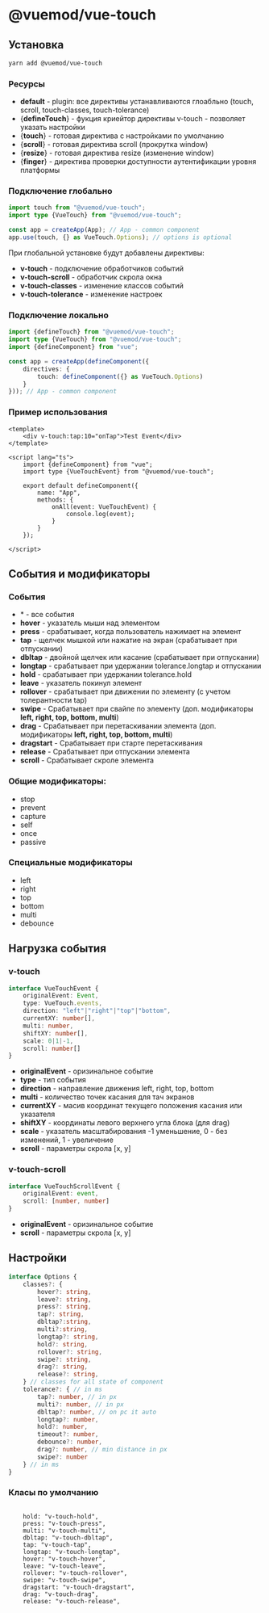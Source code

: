 # @vuemod/vue-touch

## Установка

```bash
yarn add @vuemod/vue-touch
```
### Ресурсы

- **default** - plugin: все директивы устанавливаются глоабльно (touch, scroll, touch-classes, touch-tolerance)
- {**defineTouch**} - фукция криейтор директивы v-touch - позволяет указать настройки
- {**touch**} - готовая директива с настройками по умолчанию
- {**scroll**} - готовая директива scroll (прокрутка window)
- {**resize**} - готовая директива resize (изменение window)
- {**finger**} - директива проверки доступности аутентификации уровня платформы


### Подключение глобально

```typescript
import touch from "@vuemod/vue-touch";
import type {VueTouch} from "@vuemod/vue-touch";

const app = createApp(App); // App - common component
app.use(touch, {} as VueTouch.Options); // options is optional
```

При глобальной уcтановке будут добавлены директивы:

- **v-touch** - подключение обработчиков событий
- **v-touch-scroll** - обработчик скрола окна
- **v-touch-classes** - изменение классов событий
- **v-touch-tolerance** - изменение настроек 

### Подключение локально

```typescript
import {defineTouch} from "@vuemod/vue-touch";
import type {VueTouch} from "@vuemod/vue-touch";
import {defineComponent} from "vue";

const app = createApp(defineComponent({
    directives: {
        touch: defineComponent({} as VueTouch.Options)
    }
})); // App - common component
```

### Пример использования

```vue
<template>
    <div v-touch:tap:10="onTap">Test Event</div>
</template>

<script lang="ts">
    import {defineComponent} from "vue";
    import type {VueTouchEvent} from "@vuemod/vue-touch";

    export default defineComponent({
        name: "App",
        methods: {
            onAll(event: VueTouchEvent) {
                console.log(event);
            }
        }
    });

</script>
```

## События и модификаторы

### События

- \* - все события
- **hover** - указатель мыши над элементом
- **press** - срабатывает, когда пользователь нажимает на элемент
- **tap** - щелчек мышкой или нажатие на экран (срабатывает при отпускании)
- **dbltap** - двойной щелчек или касание (срабатывает при отпускании)
- **longtap** - срабатывает при удержании tolerance.longtap и отпускании
- **hold** - срабатывает при удержании tolerance.hold
- **leave** - указатель покинул элемент
- **rollover** - срабатывает при движении по элементу (c учетом толерантности tap)
- **swipe** - Срабатывает при свайпе по элементу (доп. модификаторы **left, right, top, bottom, multi**)
- **drag** - Срабатывает при перетаскивании элемента (доп. модификаторы **left, right, top, bottom, multi**)
- **dragstart** - Срабатывает при старте перетаскивания
- **release** - Срабатывает при отпускании элемента
- **scroll** - Срабатывает скроле элемента

### Общие модификаторы:

- stop
- prevent
- capture
- self
- once
- passive

### Специальные модификаторы

- left
- right
- top
- bottom 
- multi
- debounce

## Нагрузка события

### v-touch

```typescript
interface VueTouchEvent {
    originalEvent: Event,
    type: VueTouch.events,
    direction: "left"|"right"|"top"|"bottom",
    currentXY: number[],
    multi: number,
    shiftXY: number[],
    scale: 0|1|-1,
    scroll: number[]
}
```

* **originalEvent** - оризинальное событие
* **type** - тип события 
* **direction** - направление движения left, right, top, bottom
* **multi** - количество точек касания для тач экранов
* **currentXY** - масив координат текущего положения касания или указателя
* **shiftXY** - координаты левого верхнего угла блока (для drag)
* **scale** - указатель масштабирования -1 уменьшение, 0 - без изменений, 1 - увеличение
* **scroll** - параметры скрола [x, y]

### v-touch-scroll

```typescript
interface VueTouchScrollEvent {
    originalEvent: event,
    scroll: [number, number]
}
```

* **originalEvent** - оризинальное событие
* **scroll** - параметры скрола [x, y]

## Настройки

```typescript
interface Options {
    classes?: {
        hover?: string,
        leave?: string,
        press?: string,
        tap?: string,
        dbltap?:string,
        multi?:string,
        longtap?: string,
        hold?: string,
        rollover?: string,
        swipe?: string,
        drag?: string,
        release?: string,
    } // classes for all state of component
    tolerance?: { // in ms
        tap?: number, // in px
        multi?: number, // in px
        dbltap?: number, // on pc it auto
        longtap?: number,
        hold?: number,
        timeout?: number,
        debounce?: number,
        drag?: number, // min distance in px
        swipe?: number
    } // in ms
}
```

### Класы по умолчанию

```

    hold: "v-touch-hold",
    press: "v-touch-press",
    multi: "v-touch-multi",
    dbltap: "v-touch-dbltap",
    tap: "v-touch-tap",
    longtap: "v-touch-longtap",
    hover: "v-touch-hover",
    leave: "v-touch-leave",
    rollover: "v-touch-rollover",
    swipe: "v-touch-swipe",
    dragstart: "v-touch-dragstart",
    drag: "v-touch-drag",
    release: "v-touch-release",
    
```